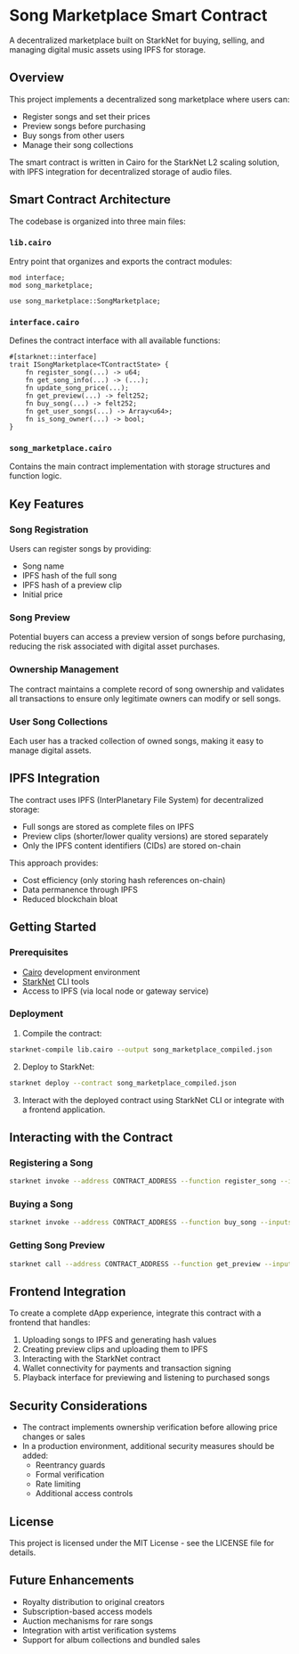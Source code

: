 # Song Marketplace Smart Contract

A decentralized marketplace built on StarkNet for buying, selling, and managing digital music assets using IPFS for storage.

## Overview

This project implements a decentralized song marketplace where users can:
- Register songs and set their prices
- Preview songs before purchasing
- Buy songs from other users
- Manage their song collections

The smart contract is written in Cairo for the StarkNet L2 scaling solution, with IPFS integration for decentralized storage of audio files.

## Smart Contract Architecture

The codebase is organized into three main files:

### `lib.cairo`
Entry point that organizes and exports the contract modules:
```cairo
mod interface;
mod song_marketplace;

use song_marketplace::SongMarketplace;
```

### `interface.cairo`
Defines the contract interface with all available functions:
```cairo
#[starknet::interface]
trait ISongMarketplace<TContractState> {
    fn register_song(...) -> u64;
    fn get_song_info(...) -> (...);
    fn update_song_price(...);
    fn get_preview(...) -> felt252;
    fn buy_song(...) -> felt252;
    fn get_user_songs(...) -> Array<u64>;
    fn is_song_owner(...) -> bool;
}
```

### `song_marketplace.cairo`
Contains the main contract implementation with storage structures and function logic.

## Key Features

### Song Registration
Users can register songs by providing:
- Song name
- IPFS hash of the full song
- IPFS hash of a preview clip
- Initial price

### Song Preview
Potential buyers can access a preview version of songs before purchasing, reducing the risk associated with digital asset purchases.

### Ownership Management
The contract maintains a complete record of song ownership and validates all transactions to ensure only legitimate owners can modify or sell songs.

### User Song Collections
Each user has a tracked collection of owned songs, making it easy to manage digital assets.

## IPFS Integration

The contract uses IPFS (InterPlanetary File System) for decentralized storage:
- Full songs are stored as complete files on IPFS
- Preview clips (shorter/lower quality versions) are stored separately
- Only the IPFS content identifiers (CIDs) are stored on-chain

This approach provides:
- Cost efficiency (only storing hash references on-chain)
- Data permanence through IPFS
- Reduced blockchain bloat

## Getting Started

### Prerequisites
- [Cairo](https://www.cairo-lang.org/docs/quickstart.html) development environment
- [StarkNet](https://docs.starknet.io/documentation/) CLI tools
- Access to IPFS (via local node or gateway service)

### Deployment

1. Compile the contract:
```bash
starknet-compile lib.cairo --output song_marketplace_compiled.json
```

2. Deploy to StarkNet:
```bash
starknet deploy --contract song_marketplace_compiled.json
```

3. Interact with the deployed contract using StarkNet CLI or integrate with a frontend application.

## Interacting with the Contract

### Registering a Song
```bash
starknet invoke --address CONTRACT_ADDRESS --function register_song --inputs "Song Name" "IPFS_FULL_SONG_HASH" "IPFS_PREVIEW_HASH" PRICE
```

### Buying a Song
```bash
starknet invoke --address CONTRACT_ADDRESS --function buy_song --inputs SONG_ID
```

### Getting Song Preview
```bash
starknet call --address CONTRACT_ADDRESS --function get_preview --inputs SONG_ID
```

## Frontend Integration

To create a complete dApp experience, integrate this contract with a frontend that handles:
1. Uploading songs to IPFS and generating hash values
2. Creating preview clips and uploading them to IPFS
3. Interacting with the StarkNet contract
4. Wallet connectivity for payments and transaction signing
5. Playback interface for previewing and listening to purchased songs

## Security Considerations

- The contract implements ownership verification before allowing price changes or sales
- In a production environment, additional security measures should be added:
  - Reentrancy guards
  - Formal verification
  - Rate limiting
  - Additional access controls

## License

This project is licensed under the MIT License - see the LICENSE file for details.

## Future Enhancements

- Royalty distribution to original creators
- Subscription-based access models
- Auction mechanisms for rare songs
- Integration with artist verification systems
- Support for album collections and bundled sales